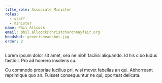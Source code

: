 ```yaml
---
title_role: Associate Minister
roles:
  - staff
  - minister
name: Phil Allcock
email: phil.allcock@christchurchmayfair.org
headshot: genericheadshot.jpg
order: 2
---
```

Lorem ipsum dolor sit amet, sea ne nibh facilisi aliquando. Id his cibo ludus fastidii. Pro ad homero insolens cu.

Cu commodo propriae lucilius pri, wisi movet fabellas an qui. Abhorreant reprimique quo an. Fuisset consequuntur ne qui, oporteat delicata.
